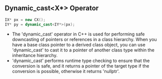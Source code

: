 
## Dynamic_cast<X*> Operator 
```cpp
IX* px = new CX(); 
IY* py = dynamic_cast<IY*>(px);
```
- The 'dynamic_cast' operator in C++ is used for performing safe downcasting of pointers or references in a class hierarchy. When you have a base class pointer to a derived class object, you can use 'dynamic_cast' to cast it to a pointer of another class type within the inheritance hierarchy.
- 'dynamic_cast' performs runtime type checking to ensure that the conversion is safe, and it returns a pointer of the target type if the conversion is possible, otherwise it returns 'nullptr'.
